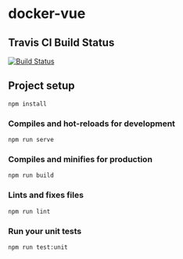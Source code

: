 # docker-vue

## Travis CI Build Status
[![Build Status](https://travis-ci.org/xpresslanej/docker-vue.svg?branch=master)](https://travis-ci.org/xpresslanej/docker-vue)

## Project setup
```
npm install
```

### Compiles and hot-reloads for development
```
npm run serve
```

### Compiles and minifies for production
```
npm run build
```

### Lints and fixes files
```
npm run lint
```

### Run your unit tests
```
npm run test:unit
```
